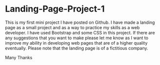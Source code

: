 # Landing-Page-Project-1
This is my first mini project I have posted on Github. I have made a landing page as a small project and as a way to practice my skills as a web developer. I have used Bootstrap and some CSS in this project.
If there are any suggestions that you want to make please let me know as I want to improve my ability in developing web pages that are of a higher quality eventually. Please note that the landing page is of a fictitious company. 

Many Thanks
